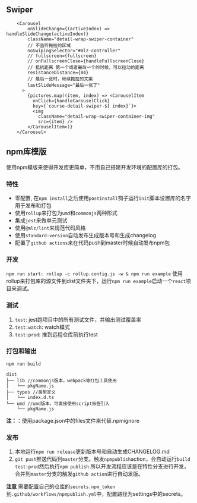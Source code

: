 ## Swiper
```tsx
    <Carousel
        onSlideChange={(activeIndex) => handleSlideChange(activeIndex)}
        className="detail-wrap-swiper-container"
        // 不监听拖拉的区域
        noSwipingSelector="#mlz-controller"
        // fullscreen={fullscreen}
        // onFullscreenClose={handleFullscreenClose}
        // 抵抗距离 第一个或者最后一个的时候，可以拉动的距离
        resistanceDistance={84}
        // 最后一张时，继续拖拉的文案
        lastSlideMessage="最后一张了"
      >
        {pictures.map((item, index) => <CarouselItem
          onClick={handleCarouselClick}
          key={`course-detail-swiper-${ index}`}>
          <img
            className="detail-wrap-swiper-container-img"
            src={item} />
        </CarouselItem>)}
    </Carousel>
```


## npm库模版
使用npm模版来使得开发库更简单，不用自己搭建开发环境的配置库的打包。

### 特性
- 零配置, 在`npm install`之后使用`postinstall`钩子运行`init`脚本设置库的名字用于发布和打包
- 使用`rollup`来打包为`umd`和`commonjs`两种形式
- 集成`jest`来做单元测试
- 使用`@mlz/lint`来规范代码风格
- 使用`standard-version`自动发布生成版本号和生成changelog
- 配置了`github actions`来在代码push到master时候自动发布npm包

### 开发
`npm run start: rollup -c rollup.config.js -w & npm run example`
使用rollup来打包库的源文件到dist文件夹下，运行`npm run example`启动一个`react`项目来调试。

### 测试
1. `test`: jest跑项目中的所有测试文件，并输出测试覆盖率
2. `test:watch`: watch模式
3. `test:prod`: 推到远程仓库前执行test


### 打包和输出
`npm run build`
```
dist
├── lib //commonjs版本，webpack等打包工具使用
│   └── pkgName.js
├── types //类型定义
│   └── index.d.ts
└── umd //umd版本，可直接使用script标签引入
    └── pkgName.js
```
**注：**：使用package.json中的files文件来代替.npmignore

### 发布
1. 本地运行`npm run release`更新版本号和自动生成CHANGELOG.md
2. `git push`推送代码到`master`分支。触发`npmpublish`action，会自动运行`build test:prod`然后执行`npm publish`
所以开发流程应该是在特性分支进行开发，合并到`master`分支的触发`github action`进行自动发版。

**注意** 需要配置自己的仓库的`secrets.npm_token`到`.github/workflows/npmpublish.yml`中，配置路径为settings中的secrets。




